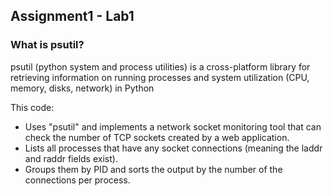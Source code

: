 ## Assignment1 - Lab1

### What is psutil?

psutil (python system and process utilities) is a cross-platform library for retrieving information on running processes and system utilization (CPU, memory, disks, network) in Python

This code: 
 - Uses "psutil" and implements a network socket monitoring tool that can check the number of TCP sockets created by a web application.
 - Lists all processes that have any socket connections (meaning the laddr and raddr fields exist).
 - Groups them by PID and sorts the output by the number of the connections per process.
 
 
